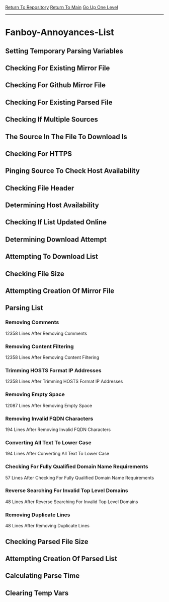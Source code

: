 [Return To Repository](https://github.com/deathbybandaid/piholeparser/)
[Return To Main](https://github.com/deathbybandaid/piholeparser/blob/master/RecentRunLogs/Mainlog.md)
[Go Up One Level](https://github.com/deathbybandaid/piholeparser/blob/master/RecentRunLogs/TopLevelScripts/30-Processing-External-Blacklists.md)
____________________________________
# Fanboy-Annoyances-List
## Setting Temporary Parsing Variables
## Checking For Existing Mirror File
## Checking For Github Mirror File
## Checking For Existing Parsed File
## Checking If Multiple Sources
## The Source In The File To Download Is
## Checking For HTTPS
## Pinging Source To Check Host Availability
## Checking File Header
## Determining Host Availability
## Checking If List Updated Online
## Determining Download Attempt
## Attempting To Download List
## Checking File Size
## Attempting Creation Of Mirror File
## Parsing List
### Removing Comments
12358 Lines After Removing Comments
### Removing Content Filtering
12358 Lines After Removing Content Filtering
### Trimming HOSTS Format IP Addresses
12358 Lines After Trimming HOSTS Format IP Addresses
### Removing Empty Space
12087 Lines After Removing Empty Space
### Removing Invalid FQDN Characters
194 Lines After Removing Invalid FQDN Characters
### Converting All Text To Lower Case
194 Lines After Converting All Text To Lower Case
### Checking For Fully Qualified Domain Name Requirements
57 Lines After Checking For Fully Qualified Domain Name Requirements
### Reverse Searching For Invalid Top Level Domains
48 Lines After Reverse Searching For Invalid Top Level Domains
### Removing Duplicate Lines
48 Lines After Removing Duplicate Lines
## Checking Parsed File Size
## Attempting Creation Of Parsed List
## Calculating Parse Time
## Clearing Temp Vars
